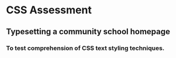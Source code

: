 # CSS Assessment
## Typesetting a community school homepage
### To test comprehension of CSS text styling techniques.
